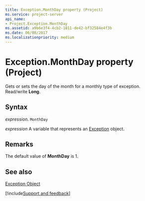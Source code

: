 ```yaml
---
title: Exception.MonthDay property (Project)
ms.service: project-server
api_name:
- Project.Exception.MonthDay
ms.assetid: a9b6e3f4-4cb2-1011-de42-bf32584e4f3b
ms.date: 06/08/2017
ms.localizationpriority: medium
---
```



# Exception.MonthDay property (Project)

Gets or sets the day of the month for a monthly type of exception. Read/write **Long**.


## Syntax

_expression_. `MonthDay`

_expression_ A variable that represents an [Exception](./Project.Exception.md) object.


## Remarks

The default value of **MonthDay** is 1.


## See also


[Exception Object](Project.Exception.md)

[!include[Support and feedback](~/includes/feedback-boilerplate.md)]